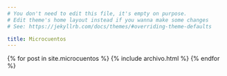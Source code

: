 ```yaml
---
# You don't need to edit this file, it's empty on purpose.
# Edit theme's home layout instead if you wanna make some changes
# See: https://jekyllrb.com/docs/themes/#overriding-theme-defaults

title: Microcuentos
---
```


<div class="card-deck">
    {% for post in site.microcuentos %}
        {% include archivo.html %}
    {% endfor %}
</div>
